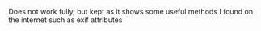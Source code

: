 Does not work fully, but kept as it shows some useful methods I found on the internet such as exif attributes
